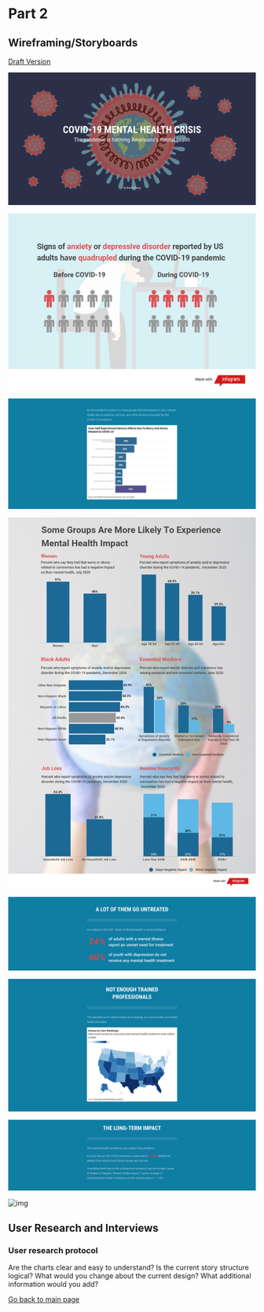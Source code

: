 # Part 2
## Wireframing/Storyboards

[Draft Version](https://preview.shorthand.com/rS24U9w0COy35fCO)

![img](p1.png)

![img](covid.png)

![img](p2.png)

![img](proj1.png)

![img](p3.png)

![img](p4.png)

![img](p5.png)

![img](help-4955863.jpg)


## User Research and Interviews
### User research protocol

Are the charts clear and easy to understand?
Is the current story structure logical?
What would you change about the current design?
What additional information would you add?

[Go back to main page](<https://iriswzi.github.io/wanzhiz-portfolio/>)
